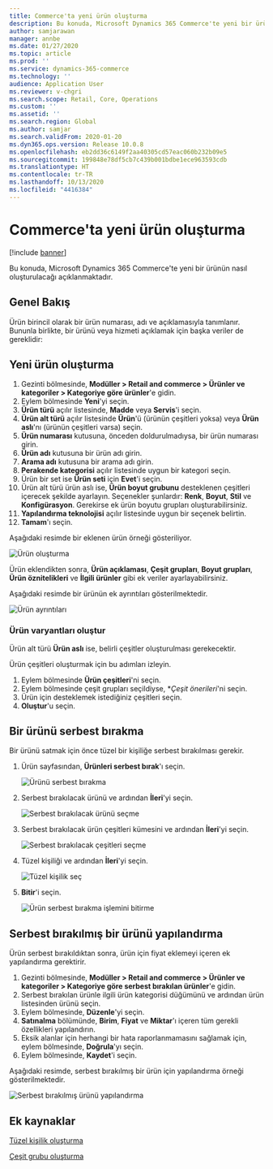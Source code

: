 ```yaml
---
title: Commerce'ta yeni ürün oluşturma
description: Bu konuda, Microsoft Dynamics 365 Commerce'te yeni bir ürünün nasıl oluşturulacağı açıklanmaktadır.
author: samjarawan
manager: annbe
ms.date: 01/27/2020
ms.topic: article
ms.prod: ''
ms.service: dynamics-365-commerce
ms.technology: ''
audience: Application User
ms.reviewer: v-chgri
ms.search.scope: Retail, Core, Operations
ms.custom: ''
ms.assetid: ''
ms.search.region: Global
ms.author: samjar
ms.search.validFrom: 2020-01-20
ms.dyn365.ops.version: Release 10.0.8
ms.openlocfilehash: eb2dd36c6149f2aa40305cd57eac060b232b09e5
ms.sourcegitcommit: 199848e78df5cb7c439b001bdbe1ece963593cdb
ms.translationtype: HT
ms.contentlocale: tr-TR
ms.lasthandoff: 10/13/2020
ms.locfileid: "4416384"
---
```

# <a name="create-a-new-product-in-commerce"></a>Commerce'ta yeni ürün oluşturma


[!include [banner](includes/banner.md)]

Bu konuda, Microsoft Dynamics 365 Commerce'te yeni bir ürünün nasıl oluşturulacağı açıklanmaktadır.

## <a name="overview"></a>Genel Bakış

Ürün birincil olarak bir ürün numarası, adı ve açıklamasıyla tanımlanır. Bununla birlikte, bir ürünü veya hizmeti açıklamak için başka veriler de gereklidir:

## <a name="create-a-new-product"></a>Yeni ürün oluşturma

1. Gezinti bölmesinde, **Modüller \> Retail and commerce \> Ürünler ve kategoriler \> Kategoriye göre ürünler**'e gidin.
1. Eylem bölmesinde **Yeni**'yi seçin.
1. **Ürün türü** açılır listesinde, **Madde** veya **Servis**'i seçin.
1. **Ürün alt türü** açılır listesinde **Ürün**'ü (ürünün çeşitleri yoksa) veya **Ürün aslı**'nı (ürünün çeşitleri varsa) seçin.
1. **Ürün numarası** kutusuna, önceden doldurulmadıysa, bir ürün numarası girin.
1. **Ürün adı** kutusuna bir ürün adı girin.
1. **Arama adı** kutusuna bir arama adı girin.
1. **Perakende kategorisi** açılır listesinde uygun bir kategori seçin.
1. Ürün bir set ise **Ürün seti** için **Evet**'i seçin.
1. Ürün alt türü ürün aslı ise, **Ürün boyut grubunu** desteklenen çeşitleri içerecek şekilde ayarlayın. Seçenekler şunlardır: **Renk**, **Boyut**, **Stil** ve **Konfigürasyon**. Gerekirse ek ürün boyutu grupları oluşturabilirsiniz.
1. **Yapılandırma teknolojisi** açılır listesinde uygun bir seçenek belirtin.
1. **Tamam**'ı seçin.

Aşağıdaki resimde bir eklenen ürün örneği gösteriliyor.

![Ürün oluşturma](media/create-new-product.png)

Ürün eklendikten sonra, **Ürün açıklaması**, **Çeşit grupları**, **Boyut grupları**, **Ürün öznitelikleri** ve **İlgili ürünler** gibi ek veriler ayarlayabilirsiniz.

Aşağıdaki resimde bir ürünün ek ayrıntıları gösterilmektedir.

![Ürün ayrıntıları](media/create-new-product-2.png)

### <a name="create-product-variants"></a>Ürün varyantları oluştur

Ürün alt türü **Ürün aslı** ise, belirli çeşitler oluşturulması gerekecektir. 

Ürün çeşitleri oluşturmak için bu adımları izleyin.

1. Eylem bölmesinde **Ürün çeşitleri**'ni seçin.
1. Eylem bölmesinde çeşit grupları seçildiyse, **Çeşit önerileri*'ni seçin.
1. Ürün için desteklemek istediğiniz çeşitleri seçin.
1. **Oluştur**'u seçin.

## <a name="release-a-product"></a>Bir ürünü serbest bırakma

Bir ürünü satmak için önce tüzel bir kişiliğe serbest bırakılması gerekir.

1. Ürün sayfasından, **Ürünleri serbest bırak**'ı seçin.

    ![Ürünü serbest bırakma](media/create-new-product-3.png)

1. Serbest bırakılacak ürünü ve ardından **İleri**'yi seçin.

    ![Serbest bırakılacak ürünü seçme](media/create-new-product-4.png)

1. Serbest bırakılacak ürün çeşitleri kümesini ve ardından **İleri**'yi seçin.

    ![Serbest bırakılacak çeşitleri seçme](media/create-new-product-5.png)

1. Tüzel kişiliği ve ardından **İleri**'yi seçin.

    ![Tüzel kişilik seç](media/create-new-product-6.png)

1. **Bitir**'i seçin.

    ![Ürün serbest bırakma işlemini bitirme](media/create-new-product-7.png)

## <a name="configure-a-released-product"></a>Serbest bırakılmış bir ürünü yapılandırma

Ürün serbest bırakıldıktan sonra, ürün için fiyat eklemeyi içeren ek yapılandırma gerektirir.

1. Gezinti bölmesinde, **Modüller \> Retail and commerce \> Ürünler ve kategoriler \> Kategoriye göre serbest bırakılan ürünler**'e gidin.
1. Serbest bırakılan ürünle ilgili ürün kategorisi düğümünü ve ardından ürün listesinden ürünü seçin.
1. Eylem bölmesinde, **Düzenle**'yi seçin.
1. **Satınalma** bölümünde, **Birim**, **Fiyat** ve **Miktar**'ı içeren tüm gerekli özellikleri yapılandırın.
1. Eksik alanlar için herhangi bir hata raporlanmamasını sağlamak için, eylem bölmesinde, **Doğrula**'yı seçin.
1. Eylem bölmesinde, **Kaydet**'i seçin.

Aşağıdaki resimde, serbest bırakılmış bir ürün için yapılandırma örneği gösterilmektedir.

![Serbest bırakılmış ürünü yapılandırma](media/create-new-product-8.png)

## <a name="additional-resources"></a>Ek kaynaklar

[Tüzel kişilik oluşturma](channels-legal-entities.md)

[Çeşit grubu oluşturma](create-variant-group.md) 
